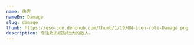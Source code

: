```yaml
---
name: 伤害
nameEn: Damage
slug: damage
thumb: https://eso-cdn.denohub.com/thumb/1/19/ON-icon-role-Damage.png
description: 专注攻击威胁较大的敌人。
---
```

